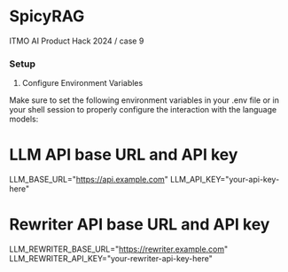# SpicyRAG
ITMO AI Product Hack 2024 / case 9

### Setup
1. Configure Environment Variables

Make sure to set the following environment variables in your .env file or in your shell session to properly configure the interaction with the language models:

# LLM API base URL and API key
LLM_BASE_URL="https://api.example.com"
LLM_API_KEY="your-api-key-here"

# Rewriter API base URL and API key
LLM_REWRITER_BASE_URL="https://rewriter.example.com"
LLM_REWRITER_API_KEY="your-rewriter-api-key-here"
